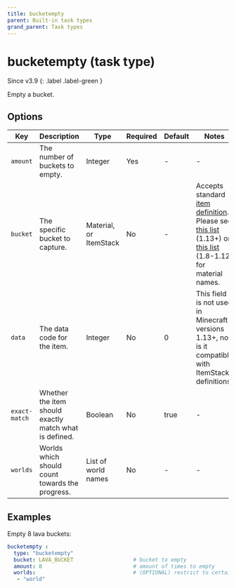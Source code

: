 ```yaml
---
title: bucketempty
parent: Built-in task types
grand_parent: Task types
---
```


# bucketempty (task type)

Since v3.9
{: .label .label-green }

Empty a bucket.

## Options

| Key           | Description                                            | Type                   | Required | Default | Notes                                                                                                                                                                                                                                                                        |
|---------------|--------------------------------------------------------|------------------------|----------|---------|------------------------------------------------------------------------------------------------------------------------------------------------------------------------------------------------------------------------------------------------------------------------------|
| `amount`      | The number of buckets to empty.                        | Integer                | Yes      | \-      | \-                                                                                                                                                                                                                                                                           |
| `bucket`      | The specific bucket to capture.                        | Material, or ItemStack | No       | \-      | Accepts standard [item definition](../configuration/defining-items). Please see [this list](https://hub.spigotmc.org/javadocs/bukkit/org/bukkit/Material.html) (1.13+) or [this list](https://helpch.at/docs/1.12.2/org/bukkit/Material.html) (1.8-1.12) for material names. |
| `data`        | The data code for the item.                            | Integer                | No       | 0       | This field is not used in Minecraft versions 1.13+, nor is it compatible with ItemStack definitions.                                                                                                                                                                         |
| `exact-match` | Whether the item should exactly match what is defined. | Boolean                | No       | true    | \-                                                                                                                                                                                                                                                                           |
| `worlds`      | Worlds which should count towards the progress.        | List of world names    | No       | \-      | \-                                                                                                                                                                                                                                                                           |

## Examples

Empty 8 lava buckets:

``` yaml
bucketempty :
  type: "bucketempty"
  bucket: LAVA_BUCKET                   # bucket to empty
  amount: 8                             # amount of times to empty
  worlds:                               # (OPTIONAL) restrict to certain worlds
   - "world"
```
